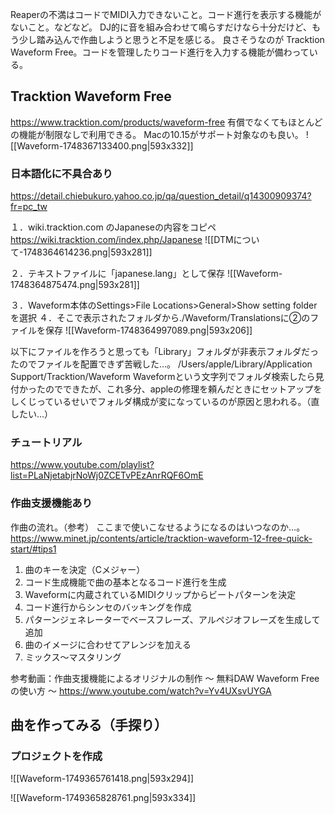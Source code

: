 Reaperの不満はコードでMIDI入力できないこと。コード進行を表示する機能がないこと。などなど。
DJ的に音を組み合わせて鳴らすだけなら十分だけど、もう少し踏み込んで作曲しようと思うと不足を感じる。
良さそうなのが Tracktion Waveform Free。コードを管理したりコード進行を入力する機能が備わっている。

## Tracktion Waveform Free
https://www.tracktion.com/products/waveform-free
有償でなくてもほとんどの機能が制限なしで利用できる。
Macの10.15がサポート対象なのも良い。
![[Waveform-1748367133400.png|593x332]]

### 日本語化に不具合あり
https://detail.chiebukuro.yahoo.co.jp/qa/question_detail/q14300909374?fr=pc_tw

１．wiki.tracktion.com のJapaneseの内容をコピペ
https://wiki.tracktion.com/index.php/Japanese
![[DTMについて-1748364614236.png|593x281]]

２．テキストファイルに「japanese.lang」として保存
![[Waveform-1748364875474.png|593x281]]

３．Waveform本体のSettings>File Locations>General>Show setting folderを選択
４．そこで表示されたフォルダから./Waveform/Translationsに②のファイルを保存
![[Waveform-1748364997089.png|593x206]]

以下にファイルを作ろうと思っても「Library」フォルダが非表示フォルダだったのでファイルを配置できず苦戦した…。
/Users/apple/Library/Application Support/Tracktion/Waveform
Waveformという文字列でフォルダ検索したら見付かったのでできたが、これ多分、appleの修理を頼んだときにセットアップをしくじっているせいでフォルダ構成が変になっているのが原因と思われる。（直したい…）

### チュートリアル
https://www.youtube.com/playlist?list=PLaNjetabjrNoWj0ZCETvPEzAnrRQF6OmE

### 作曲支援機能あり

作曲の流れ。（参考）
ここまで使いこなせるようになるのはいつなのか…。
https://www.minet.jp/contents/article/tracktion-waveform-12-free-quick-start/#tips1
1. 曲のキーを決定（Cメジャー）
2. コード生成機能で曲の基本となるコード進行を生成
3. Waveformに内蔵されているMIDIクリップからビートパターンを決定
4. コード進行からシンセのバッキングを作成
5. パターンジェネレーターでベースフレーズ、アルペジオフレーズを生成して追加
6. 曲のイメージに合わせてアレンジを加える
7. ミックス〜マスタリング

参考動画：作曲支援機能によるオリジナルの制作 ～ 無料DAW Waveform Freeの使い方 ～
https://www.youtube.com/watch?v=Yv4UXsvUYGA

## 曲を作ってみる（手探り）

### プロジェクトを作成

![[Waveform-1749365761418.png|593x294]]

![[Waveform-1749365828761.png|593x334]]


